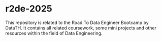 # r2de-2025
This repository is related to the Road To Data Engineer Bootcamp by DataTH. It contains all related coursework, some mini projects and other resources within the field of Data Engineering.
